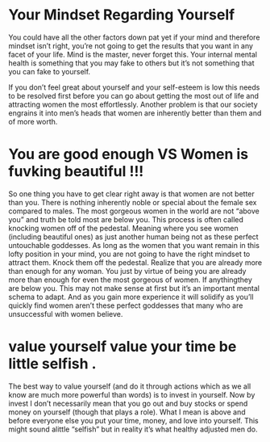 
# Your Mindset Regarding Yourself
You could have all the other factors down pat yet if your
mind and therefore mindset isn’t right, you’re not going to
get the results that you want in any facet of your life.
Mind is the master, never forget this. Your internal mental
health is something that you may fake to others but it’s
not something that you can fake to yourself.

If you don’t feel great about yourself and your self-esteem
is low this needs to be resolved first before you can go
about getting the most out of life and attracting women
the most effortlessly. Another problem is that our society
engrains it into men’s heads that women are inherently
better than them and of more worth.

# You are good enough VS Women is fuvking beautiful !!!

So one thing you have to get clear right away is that
women are not better than you. There is nothing
inherently noble or special about the female sex compared
to males. The most gorgeous women in the world are not
“above you” and truth be told most are below you. This
process is often called knocking women off of the
pedestal. Meaning where you see women (including
beautiful ones) as just another human being not as these
perfect untouchable goddesses.
As long as the women that you want remain in this lofty
position in your mind, you are not going to have the right
mindset to attract them. Knock them off the pedestal.
Realize that you are already more than enough for any
woman.
You just by virtue of being you are already more than
enough for even the most gorgeous of women. If anythingthey are below you. This may not make sense at first but
it’s an important mental schema to adapt. And as you gain
more experience it will solidify as you’ll quickly find
women aren’t these perfect goddesses that many who are
unsuccessful with women believe.

# value yourself value your time be little selfish .

The best way to value yourself (and do it through actions
which as we all know are much more powerful than
words) is to invest in yourself. Now by invest I don’t
necessarily mean that you go out and buy stocks or spend
money on yourself (though that plays a role). What I
mean is above and before everyone else you put your
time, money, and love into yourself. This might sound alittle “selfish” but in reality it’s what healthy adjusted
men do.
